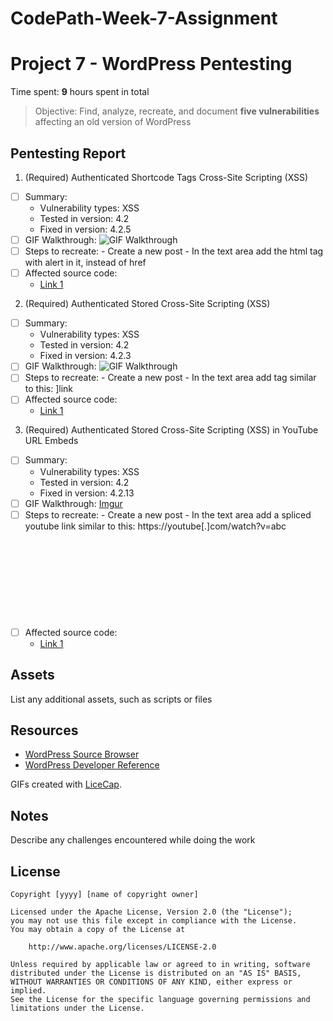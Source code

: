 # CodePath-Week-7-Assignment

# Project 7 - WordPress Pentesting

Time spent: **9** hours spent in total

> Objective: Find, analyze, recreate, and document **five vulnerabilities** affecting an old version of WordPress

## Pentesting Report

1. (Required) Authenticated Shortcode Tags Cross-Site Scripting (XSS)
  - [ ] Summary: 
    - Vulnerability types: XSS
    - Tested in version: 4.2
    - Fixed in version: 4.2.5
  - [ ] GIF Walkthrough: <img src='https://imgur.com/kKY2oWQ' title='GIF Walkthrough' width='' alt='GIF Walkthrough' />
  - [ ] Steps to recreate: 
          - Create a new post
          - In the text area add the html tag <a> with alert in it, instead of href
  - [ ] Affected source code:
    - [Link 1](https://github.com/WordPress/WordPress/commit/f72b21af23da6b6d54208e5c1d65ececdaa109c8)
2. (Required) Authenticated Stored Cross-Site Scripting (XSS)
  - [ ] Summary: 
    - Vulnerability types: XSS
    - Tested in version: 4.2
    - Fixed in version: 4.2.3
  - [ ] GIF Walkthrough: <img src='https://imgur.com/bdQFOZQ' title='GIF Walkthrough' width='' alt='GIF Walkthrough' />
  - [ ] Steps to recreate: 
          - Create a new post
          - In the text area add tag similar to this: <a href="[caption code=">]</a><a title=" onmouseover=alert('test')  ">link</a>
  - [ ] Affected source code:
    - [Link 1](https://core.trac.wordpress.org/browser/branches/4.2?rev=33360)
3. (Required) Authenticated Stored Cross-Site Scripting (XSS) in YouTube URL Embeds
  - [ ] Summary: 
    - Vulnerability types: XSS
    - Tested in version: 4.2
    - Fixed in version: 4.2.13
  - [ ] GIF Walkthrough: [Imgur](https://i.imgur.com/H7V8V1f.gifv)
  - [ ] Steps to recreate:
          - Create a new post
          - In the text area add a spliced youtube link similar to this: https://youtube[.]com/watch?v=abc<svg onload=alert(1)>
  - [ ] Affected source code:
    - [Link 1](https://github.com/WordPress/WordPress/commit/419c8d97ce8df7d5004ee0b566bc5e095f0a6ca8)

## Assets

List any additional assets, such as scripts or files

## Resources

- [WordPress Source Browser](https://core.trac.wordpress.org/browser/)
- [WordPress Developer Reference](https://developer.wordpress.org/reference/)

GIFs created with [LiceCap](http://www.cockos.com/licecap/).

## Notes

Describe any challenges encountered while doing the work

## License

    Copyright [yyyy] [name of copyright owner]

    Licensed under the Apache License, Version 2.0 (the "License");
    you may not use this file except in compliance with the License.
    You may obtain a copy of the License at

        http://www.apache.org/licenses/LICENSE-2.0

    Unless required by applicable law or agreed to in writing, software
    distributed under the License is distributed on an "AS IS" BASIS,
    WITHOUT WARRANTIES OR CONDITIONS OF ANY KIND, either express or implied.
    See the License for the specific language governing permissions and
    limitations under the License.
